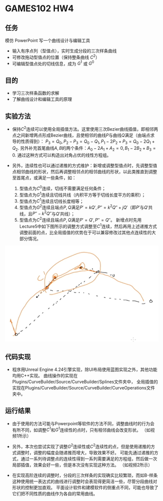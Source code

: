 # GAMES102 HW4

## 任务

模仿 PowerPoint 写一个曲线设计与编辑工具

- 输入有序点列（型值点），实时生成分段的三次样条曲线
- 可修改拖动型值点的位置（保持整条曲线 $C^2$）
- 可编辑型值点处的切线信息，成为 $G^1$ 或 $G^0$ 

## 目的

- 学习三次样条函数的求解
- 了解曲线设计和编辑工具的原理

## 实验方法

- 保持$C^2$连续可以使用全局插值方法。这里使用三次Bezier曲线插值，即相邻两点之间新增两点形成Bezier曲线，且使相邻的曲线$P$与曲线$Q$满足（由端点求导的性质得到）：
  $P_{3}=Q_{0}, P_{2}-P_{3}=Q_{0}-Q_{1}, P_{1}-2P_{2}+P_{3}=Q_{0}-2Q_{1}+Q_{2}$.
  另外补充首尾曲线$A,B$的两个条件：$A_{0}-2A_{1}+A_{2}=0, B_{1}-2B_{2}+B_{3}=0$.
  通过这种方式可以构造出对角占优的线性方程组。
  
- 另外，连续性也可以通过递推的方式维护：新增或调整型值点时，先调整型值点相邻曲线的形状，然后再调整相邻点的相邻曲线的形状，以此类推直到调整至首尾点，或满足一些条件，如：
  1. 型值点为$C^0$连续，切线不需要满足任何条件；
  2. 型值点为$G^1$连续且切线共线（内积平方等于切线长度平方的乘积）；
  3. 型值点为$C^1$连续且切线长度相等；
  4. 型值点为$G^2$连续且端点$P,Q$满足$P'=kQ',P''=k^2Q''+jQ'$（即$P'$与$Q'$共线，且$P''-k^2Q''$与$Q'$共线）；
  5. 型值点为$C^2$连续且端点$P,Q$满足$P'=Q',P''=Q''$。
  新增点时先用Lecture5中如下图所示的调整方式调整至$C^1$连续，然后再用上述递推方式调整前面的点，比全局插值的优势在于可以兼容修改过其他点连续性的大部分情况。
  
![Interpolation1](./Figures/Figure-Interpolation1.PNG)
  
## 代码实现

- 程序用Unreal Engine 4.24引擎实现，除UI布局使用蓝图实现之外，其他功能均用C++实现。
  曲线操作的实现在Plugins/CurveBuilder/Source/CurveBuilder/Splines文件夹中，
  全局插值的实现在Plugins/CurveBuilder/Source/CurveBuilder/CurveOperations文件夹中。

## 运行结果

- 由于使用的方法可能与Powerpoint等软件的方法不同，调整曲线时的行为会有所不同，如调整$C^1$和$G^1$连续性的点时，只有相邻曲线会改变形状。
  （如视频1所示）
  
- 另外，本次也尝试实现了调整$G^2$连续性或$C^2$连续性的点，但是使用递推的方式调整时，调整的幅度会随递推而增大，导致效果不好。
  可能先通过递推的方式，通过一系列待调整点的连续性得到一系列需要满足的方程组，然后做一次局部插值，效果会好一些，但是本次没有实现这种方法。
  （如视频2所示）
  
- 在实现高阶连续的调整时，分段的三次样条的实现确实比较繁琐，而如B-样条这种使用统一表达式的曲线进行调整时会表现得更简洁一些，尽管分段曲线对形状的控制更加直观。
  平面设计软件和建模软件的侧重点不同，可能也导致了它们把不同性质的曲线作为各自的常用曲线。


